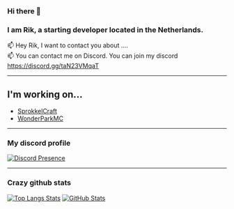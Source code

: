 ### Hi there 👋

### I am Rik, a starting developer located in the Netherlands.

📫 Hey Rik, I want to contact you about .... <br>
📫 You can contact me on Discord. You can join my discord https://discord.gg/taN23VMqaT <br>

<hr>

## I'm working on...
- [SprokkelCraft](https://discord.gg/2WAYjf7fVG)
- [WonderParkMC](https://discord.gg/QX3znrVxg6)

<hr>

### My discord profile
[![Discord Presence](https://lanyard.cnrad.dev/api/414840396502532098)](https://discord.com/users/414840396502532098)

<hr>

### Crazy github stats
[![Top Langs Stats](https://github-readme-stats.vercel.app/api/top-langs/?username=InstaRik&theme=gruvbox)](https://github.com/InstaRik)
[![GitHub Stats](https://github-readme-stats.vercel.app/api?username=InstaRik&show_icons=true&theme=gruvbox&count_private=true)](https://github.com/InstaRik)

<!--

Here are some ideas to get you started:

- 🔭 I’m currently working on ...
- 🌱 I’m currently learning ...
- 👯 I’m looking to collaborate on ...
- 🤔 I’m looking for help with ...
- 💬 Ask me about ...
- 📫 How to reach me: ...
- 😄 Pronouns: ...
- ⚡ Fun fact: ...
-->
